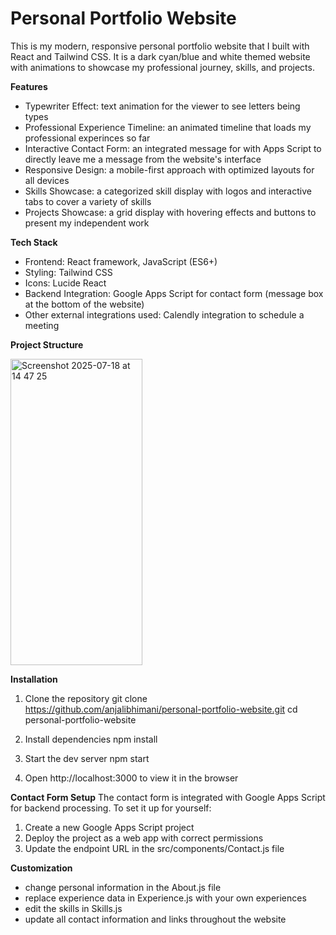 # Personal Portfolio Website
This is my modern, responsive personal portfolio website that I built with React and Tailwind CSS. It is a dark cyan/blue and white themed website with animations to showcase my professional journey, skills, and projects. 

**Features**
- Typewriter Effect: text animation for the viewer to see letters being types
- Professional Experience Timeline: an animated timeline that loads my professional experinces so far
- Interactive Contact Form: an integrated message for with Apps Script to directly leave me a message from the website's interface
- Responsive Design: a mobile-first approach with optimized layouts for all devices
- Skills Showcase: a categorized skill display with logos and interactive tabs to cover a variety of skills
- Projects Showcase: a grid display with hovering effects and buttons to present my independent work

**Tech Stack**
- Frontend: React framework, JavaScript (ES6+)
- Styling: Tailwind CSS
- Icons: Lucide React
- Backend Integration: Google Apps Script for contact form (message box at the bottom of the website)
- Other external integrations used: Calendly integration to schedule a meeting

**Project Structure**

<img width="211" height="490" alt="Screenshot 2025-07-18 at 14 47 25" src="https://github.com/user-attachments/assets/721c3c77-5549-44e5-bbc9-ebbf72f829da" />

**Installation**
1. Clone the repository
git clone https://github.com/anjalibhimani/personal-portfolio-website.git
cd personal-portfolio-website

2. Install dependencies
npm install

4. Start the dev server
npm start

5. Open http://localhost:3000 to view it in the browser

**Contact Form Setup**
The contact form is integrated with Google Apps Script for backend processing. To set it up for yourself:
1. Create a new Google Apps Script project
2. Deploy the project as a web app with correct permissions
3. Update the endpoint URL in the src/components/Contact.js file

**Customization**
- change personal information in the About.js file
- replace experience data in Experience.js with your own experiences
- edit the skills in Skills.js
- update all contact information and links throughout the website

